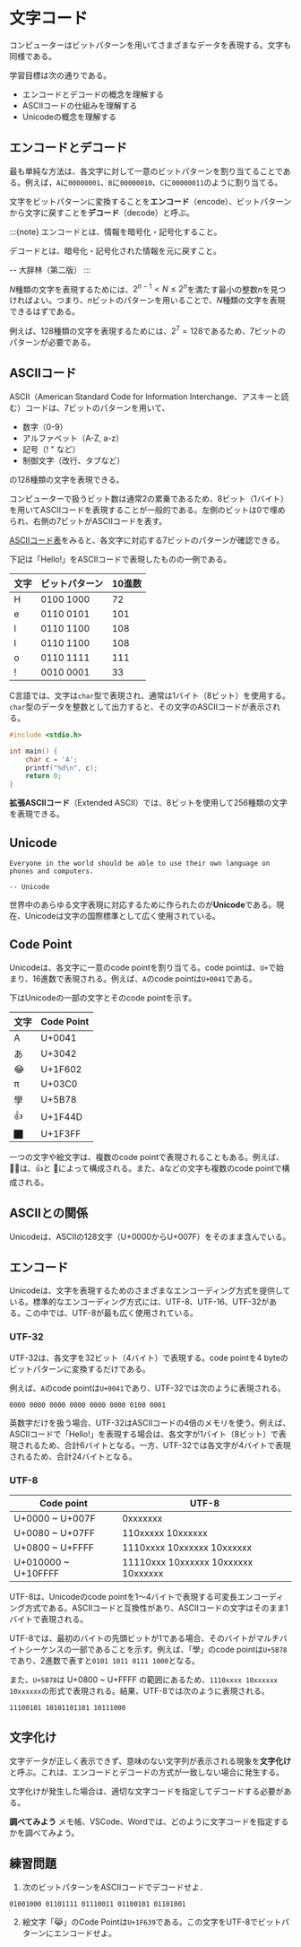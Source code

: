 # 文字コード

コンピューターはビットパターンを用いてさまざまなデータを表現する。文字も同様である。

学習目標は次の通りである。

- エンコードとデコードの概念を理解する
- ASCIIコードの仕組みを理解する
- Unicodeの概念を理解する

## エンコードとデコード

最も単純な方法は、各文字に対して一意のビットパターンを割り当てることである。例えば，`A`に`00000001`、`B`に`00000010`、`C`に`00000011`のように割り当てる。

文字をビットパターンに変換することを**エンコード**（encode）、ビットパターンから文字に戻すことを**デコード**（decode）と呼ぶ。

:::{note}
エンコードとは、情報を暗号化・記号化すること。

デコードとは、暗号化・記号化された情報を元に戻すこと。

-- 大辞林（第二版）
:::

$N$種類の文字を表現するためには、$2^{n-1} < N \leq 2^n$を満たす最小の整数$n$を見つければよい。つまり、$n$ビットのパターンを用いることで、$N$種類の文字を表現できるはずである。

例えば、128種類の文字を表現するためには、$2^7 = 128$であるため、7ビットのパターンが必要である。

## ASCIIコード

ASCII（American Standard Code for Information Interchange、アスキーと読む）コードは、7ビットのパターンを用いて、

- 数字（0-9）
- アルファベット（A-Z, a-z）
- 記号（! " など）
- 制御文字（改行、タブなど）

の128種類の文字を表現できる。

コンピューターで扱うビット数は通常2の累乗であるため、8ビット（1バイト）を用いてASCIIコードを表現することが一般的である。左側のビットは0で埋められ、右側の7ビットがASCIIコードを表す。

[ASCIIコード表](https://ja.wikipedia.org/wiki/ASCII)をみると、各文字に対応する7ビットのパターンが確認できる。

下記は「Hello!」をASCIIコードで表現したものの一例である。

| 文字 | ビットパターン | 10進数 |
| ---- | -------------- | ------ |
| H    | 0100 1000      | 72     |
| e    | 0110 0101      | 101    |
| l    | 0110 1100      | 108    |
| l    | 0110 1100      | 108    |
| o    | 0110 1111      | 111    |
| !    | 0010 0001      | 33     |

C言語では、文字は`char`型で表現され、通常は1バイト（8ビット）を使用する。`char`型のデータを整数として出力すると、その文字のASCIIコードが表示される。

```c
#include <stdio.h>

int main() {
    char c = 'A'; 
    printf("%d\n", c);
    return 0;
}
```

**拡張ASCIIコード**（Extended ASCII）では、8ビットを使用して256種類の文字を表現できる。

## Unicode

```{epigraph}
Everyone in the world should be able to use their own language on phones and computers.

-- Unicode
```

世界中のあらゆる文字表現に対応するために作られたのが**Unicode**である。現在、Unicodeは文字の国際標準として広く使用されている。

## Code Point

Unicodeは、各文字に一意のcode pointを割り当てる。code pointは、`U+`で始まり、16進数で表現される。例えば、`A`のcode pointは`U+0041`である。

下はUnicodeの一部の文字とそのcode pointを示す。

| 文字 | Code Point |
| ---- | ---------- |
| A    | U+0041     |
| あ   | U+3042     |
| 😂    | U+1F602    |
| π    | U+03C0     |
| 學   | U+5B78     |
| 👍    | U+1F44D    |
| 🏿    | U+1F3FF    |

一つの文字や絵文字は、複数のcode pointで表現されることもある。例えば、👍🏿は、👍と 🏿によって構成される。また、áなどの文字も複数のcode pointで構成される。

## ASCIIとの関係

Unicodeは、ASCIIの128文字（U+0000からU+007F）をそのまま含んでいる。

## エンコード

Unicodeは、文字を表現するためのさまざまなエンコーディング方式を提供している。標準的なエンコーディング方式には、UTF-8、UTF-16、UTF-32がある。この中では、UTF-8が最も広く使用されている。

### UTF-32

UTF-32は、各文字を32ビット（4バイト）で表現する。code pointを4 byteのビットパターンに変換するだけである。

例えば、`A`のcode pointは`U+0041`であり、UTF-32では次のように表現される。

```0000 0000 0000 0000 0000 0000 0100 0001```

英数字だけを扱う場合、UTF-32はASCIIコードの4倍のメモリを使う。例えば、ASCIIコードで「Hello!」を表現する場合は、各文字が1バイト（8ビット）で表現されるため、合計6バイトとなる。一方、UTF-32では各文字が4バイトで表現されるため、合計24バイトとなる。

### UTF-8

| Code point          | UTF-8                               |
| ------------------- | ----------------------------------- |
| U+0000 ~ U+007F     | 0xxxxxxx                            |
| U+0080 ~ U+07FF     | 110xxxxx 10xxxxxx                   |
| U+0800 ~ U+FFFF     | 1110xxxx 10xxxxxx 10xxxxxx          |
| U+010000 ~ U+10FFFF | 11110xxx 10xxxxxx 10xxxxxx 10xxxxxx |

UTF-8は、Unicodeのcode pointを1〜4バイトで表現する可変長エンコーディング方式である。ASCIIコードと互換性があり、ASCIIコードの文字はそのまま1バイトで表現される。

UTF-8では、最初のバイトの先頭ビットが1である場合、そのバイトがマルチバイトシーケンスの一部であることを示す。例えば、「學」のcode pointは`U+5B78`であり、2進数で表すと`0101 1011 0111 1000`となる。

また、`U+5B78`は U+0800 ~ U+FFFF の範囲にあるため、`1110xxxx 10xxxxxx 10xxxxxx`の形式で表現される。結果、UTF-8では次のように表現される。

```
11100101 10101101101 10111000
```

## 文字化け

文字データが正しく表示できず、意味のない文字列が表示される現象を**文字化け**と呼ぶ。これは、エンコードとデコードの方式が一致しない場合に発生する。

文字化けが発生した場合は、適切な文字コードを指定してデコードする必要がある。

**調べてみよう**
メモ帳、VSCode、Wordでは、どのように文字コードを指定するかを調べてみよう。

## 練習問題


1. 次のビットパターンをASCIIコードでデコードせよ．

```
01001000 01101111 01110011 01100101 01101001
```

2. 絵文字「😹」のCode Pointは`U+1F639`である。この文字をUTF-8でビットパターンにエンコードせよ。